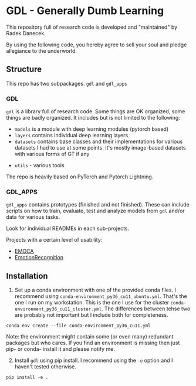 # GDL - Generally Dumb Learning 
This repository full of research code is developed and "maintained" by Radek Danecek. 

By using the following code, you hereby agree to sell your soul and pledge allegiance to the underworld. 


## Structure 
This repo has two subpackages. `gdl` and `gdl_apps` 

### GDL
`gdl` is a library full of research code. Some things are OK organized, some things are badly organized. It includes but is not limited to the following: 

- `models` is a module with deep learning modules (pytorch based) 
- `layers` contains individual deep learning layers 
- `datasets` contains base classes and their implementations for various datasets I had to use at some points. It's mostly image-based datasets with various forms of GT if any
<!-- - `optimizers`  -->
<!-- - `transforms`  -->
- `utils` - various tools

The repo is heavily based on PyTorch and Pytorch Lightning. 

### GDL_APPS 
`gdl_apps` contains prototypes (finished and not finished). These can include scripts on how to train, evaluate, test and analyze models from `gdl` and/or data for various tasks. 

Look for individual READMEs in each sub-projects. 

Projects with a certain level of usability: 
- [EMOCA](gdl_apps/EMOCA) 
- [EmotionRecognition](gdl_apps/EmotionRecognition)


## Installation 

1) Set up a conda environment with one of the provided conda files. I recommend using `conda-environment_py36_cu11_ubuntu.yml`. That's the one I run on my workstation. This is the one I use for the cluster `conda-environment_py36_cu11_cluster.yml`. The differences between tehse two are probably not important but I include both for completeness. 


`conda env create --file conda-environment_py36_cu11.yml`

Note: the environment might contain some (or even many) redundant packages but who cares. If you find an environment is missing then just pip- or conda- install it and please notify me.


2) Install `gdl` using pip install. I recommend using the `-e` option and I haven't tested otherwise. 

`pip install -e .`
